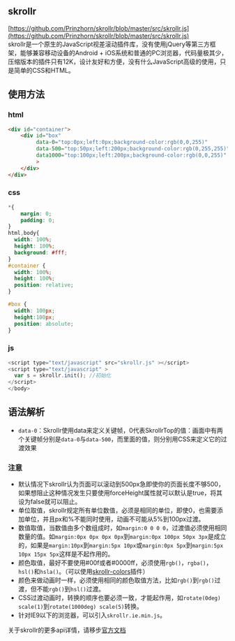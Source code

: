 ## skrollr
[https://github.com/Prinzhorn/skrollr/blob/master/src/skrollr.js](https://github.com/Prinzhorn/skrollr/blob/master/src/skrollr.js)  
skrollr是一个原生的JavaScript视差滚动插件库，没有使用jQuery等第三方框架，能够兼容移动设备的Android + iOS系统和普通的PC浏览器，代码量极其少，压缩版本的插件只有12K，设计友好和方便，没有什么JavaScript高级的使用，只是简单的CSS和HTML。
## 使用方法
### html
```html
<div id="container">
    <div id="box" 
         data-0="top:0px;left:0px;background-color:rgb(0,0,255)" 
         data-500="top:50px;left:200px;background-color:rgb(0,255,255)"
         data1000="top:100px;left:200px;background-color:rgb(0,0,255)"
         >
    </div>
</div>
```
### css
```css
*{
    margin: 0;
    padding: 0;
}
html,body{
  width: 100%;
  height: 100%;
  background: #fff;
}
#container {
  width: 100%;
  height: 100%;
  position: relative;
}

#box {
  width: 100px;
  height:100px;
  position: absolute;
}
```
### js
```js
<script type="text/javascript" src="skrollr.js" ></script> 
<script type="text/javascript" > 
  var s = skrollr.init(); //初始化
</script> 
</body>
```
## 语法解析
* `data-0`：Skrollr使用data来定义关键帧，0代表SkrollrTop的值：画面中有两个关键帧分别是`data-0`与`data-500`，而里面的值，则分别用CSS来定义它的过渡效果  
### 注意
* 默认情况下skrollr认为页面可以滚动到500px急即使你的页面长度不够500，如果想阻止这种情况发生只要使用forceHeight属性就可以默认是true，将其设为false就可以阻止。
* 单位取值，skrollr规定所有单位数值，必须是相同的单位，即使0，也需要添加单位，并且px和%不能同时使用，动画不可能从5%到100px过渡。
* 数值取值，当数值由多个数组成时，如`margin:0 0 0 0`，过渡值必须使用相同数量的值。如`margin:0px 0px 0px 0px`到`margin:0px 100px 50px 3px`是成立的，如果是`margin:10px`到`margin:5px 10px`或`margin:0px 5px`到`margin:5px 10px 15px 5px`这样是不起作用的。
* 颜色取值，最好不要使用#00f或者#0000ff，必须使用`rgb()`，`rgba()`，`hsl()`和`hsla()`。（可以使用[skrollr-colors](https://github.com/FezVrasta/skrollr-colors)插件）
* 颜色来做动画时一样，必须使用相同的颜色取值方法，比如`rgb()`到`rgb()`过渡，但不能`rgb()`到`hsl()`过渡。
* CSS过渡动画时，转换的顺序也要必须一致，才能起作用，如`rotate(0deg) scale(1)`到`rotate(1000deg) scale(5)`转换。
* 针对IE9以下的浏览器，可以引入`skrollr.ie.min.js`。
  
关于skrollr的更多api详情，请移步[官方文档](https://github.com/Prinzhorn/skrollr)
